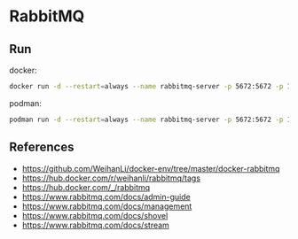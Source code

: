 # RabbitMQ

## Run

docker:

```sh
docker run -d --restart=always --name rabbitmq-server -p 5672:5672 -p 15672:15672 weihanli/rabbitmq
```

podman:

```sh
podman run -d --restart=always --name rabbitmq-server -p 5672:5672 -p 15672:15672 weihanli/rabbitmq
```

## References

- <https://github.com/WeihanLi/docker-env/tree/master/docker-rabbitmq>
- <https://hub.docker.com/r/weihanli/rabbitmq/tags>
- <https://hub.docker.com/_/rabbitmq>
- <https://www.rabbitmq.com/docs/admin-guide>
- <https://www.rabbitmq.com/docs/management>
- <https://www.rabbitmq.com/docs/shovel>
- <https://www.rabbitmq.com/docs/stream>
